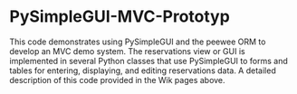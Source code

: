 # PySimpleGUI-MVC-Prototyp
This code demonstrates using PySimpleGUI and the peewee ORM to develop an MVC demo system.  The reservations view or GUI is implemented in several Python classes that use PySimpleGUI to forms and tables for entering, displaying, and editing reservations data.  A detailed description of this 
code provided in the Wik pages above.
